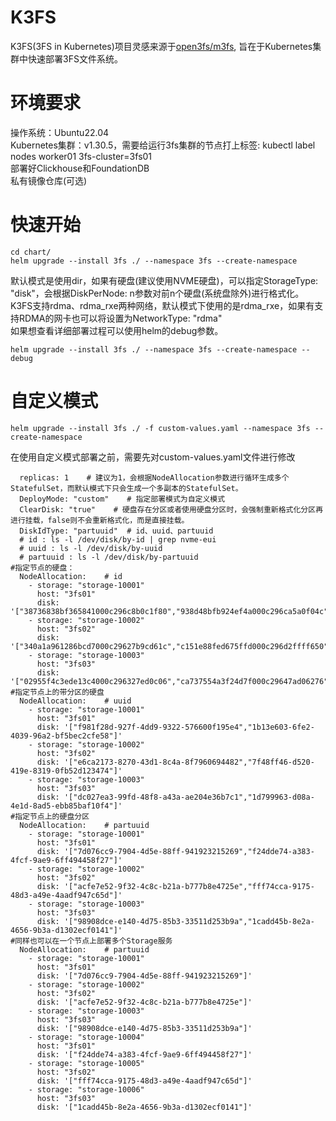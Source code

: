 # K3FS
K3FS(3FS in Kubernetes)项目灵感来源于[open3fs/m3fs](https://github.com/open3fs/m3fs), 旨在于Kubernetes集群中快速部署3FS文件系统。
# 环境要求
操作系统：Ubuntu22.04  
Kubernetes集群：v1.30.5，需要给运行3fs集群的节点打上标签: kubectl label nodes  worker01 3fs-cluster=3fs01  
部署好Clickhouse和FoundationDB   
私有镜像仓库(可选)  
# 快速开始
```
cd chart/  
helm upgrade --install 3fs ./ --namespace 3fs --create-namespace  
```
默认模式是使用dir，如果有硬盘(建议使用NVME硬盘)，可以指定StorageType: "disk"，会根据DiskPerNode: n参数对前n个硬盘(系统盘除外)进行格式化。  
K3FS支持rdma、rdma_rxe两种网络，默认模式下使用的是rdma_rxe，如果有支持RDMA的网卡也可以将设置为NetworkType: "rdma"  
如果想查看详细部署过程可以使用helm的debug参数。  
```
helm upgrade --install 3fs ./ --namespace 3fs --create-namespace --debug  
```
# 自定义模式
```
helm upgrade --install 3fs ./ -f custom-values.yaml --namespace 3fs --create-namespace
``` 
在使用自定义模式部署之前，需要先对custom-values.yaml文件进行修改  
```
  replicas: 1    # 建议为1，会根据NodeAllocation参数进行循环生成多个StatefulSet，而默认模式下只会生成一个多副本的StatefulSet。  
  DeployMode: "custom"    # 指定部署模式为自定义模式  
  ClearDisk: "true"    # 硬盘存在分区或者使用硬盘分区时，会强制重新格式化分区再进行挂载，false则不会重新格式化，而是直接挂载。  
  DiskIdType: "partuuid"  # id、uuid、partuuid
  # id : ls -l /dev/disk/by-id | grep nvme-eui  
  # uuid : ls -l /dev/disk/by-uuid  
  # partuuid : ls -l /dev/disk/by-partuuid
#指定节点的硬盘：
  NodeAllocation:    # id
    - storage: "storage-10001"
      host: "3fs01"
      disk: '["38736838bf365841000c296c8b0c1f80","938d48bfb924ef4a000c296ca5a0f04c"]'
    - storage: "storage-10002"
      host: "3fs02"
      disk: '["340a1a961286bcd7000c29627b9cd61c","c151e88fed675ffd000c296d2ffff650"]'
    - storage: "storage-10003"
      host: "3fs03"
      disk: '["02955f4c3ede13c4000c296327ed0c06","ca737554a3f24d7f000c29647ad06276"]'
#指定节点上的带分区的硬盘
  NodeAllocation:    # uuid
    - storage: "storage-10001"
      host: "3fs01"
      disk: '["f981f28d-927f-4dd9-9322-576600f195e4","1b13e603-6fe2-4039-96a2-bf5bec2cfe58"]'
    - storage: "storage-10002"
      host: "3fs02"
      disk: '["e6ca2173-8270-43d1-8c4a-8f7960694482","7f48ff46-d520-419e-8319-0fb52d123474"]'
    - storage: "storage-10003"
      host: "3fs03"
      disk: '["dc027ea3-99fd-48f8-a43a-ae204e36b7c1","1d799963-d08a-4e1d-8ad5-ebb85baf10f4"]'
#指定节点上的硬盘分区
  NodeAllocation:    # partuuid
    - storage: "storage-10001"
      host: "3fs01"
      disk: '["7d076cc9-7904-4d5e-88ff-941923215269","f24dde74-a383-4fcf-9ae9-6ff494458f27"]'
    - storage: "storage-10002"
      host: "3fs02"
      disk: '["acfe7e52-9f32-4c8c-b21a-b777b8e4725e","fff74cca-9175-48d3-a49e-4aadf947c65d"]'
    - storage: "storage-10003"
      host: "3fs03"
      disk: '["98908dce-e140-4d75-85b3-33511d253b9a","1cadd45b-8e2a-4656-9b3a-d1302ecf0141"]'
#同样也可以在一个节点上部署多个Storage服务
  NodeAllocation:    # partuuid
    - storage: "storage-10001"
      host: "3fs01"
      disk: '["7d076cc9-7904-4d5e-88ff-941923215269"]'
    - storage: "storage-10002"
      host: "3fs02"
      disk: '["acfe7e52-9f32-4c8c-b21a-b777b8e4725e"]'
    - storage: "storage-10003"
      host: "3fs03"
      disk: '["98908dce-e140-4d75-85b3-33511d253b9a"]'
    - storage: "storage-10004"
      host: "3fs01"
      disk: '["f24dde74-a383-4fcf-9ae9-6ff494458f27"]'
    - storage: "storage-10005"
      host: "3fs02"
      disk: '["fff74cca-9175-48d3-a49e-4aadf947c65d"]'
    - storage: "storage-10006"
      host: "3fs03"
      disk: '["1cadd45b-8e2a-4656-9b3a-d1302ecf0141"]'
```

